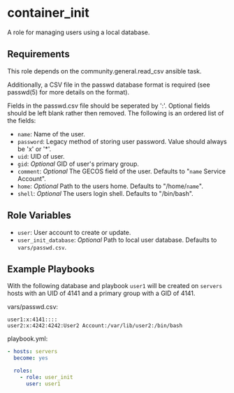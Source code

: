 container_init
==============

A role for managing users using a local database.

Requirements
------------

This role depends on the community.general.read_csv ansible task.

Additionally, a CSV file in the passwd database format is required (see passwd(5) for more details on the format). 

Fields in the passwd.csv file should be seperated by ':'. Optional fields should be left blank rather then removed. The following is an ordered list of the fields:

- `name`: Name of the user.
- `password`: Legacy method of storing user password. Value should always be 'x' or '*'.
- `uid`: UID of user.
- `gid`: *Optional* GID of user's primary group.
- `comment`: *Optional* The GECOS field of the user. Defaults to "`name` Service Account".
- `home`: *Optional* Path to the users home. Defaults to "/home/`name`".
- `shell`: *Optional* The users login shell. Defaults to "/bin/bash".

Role Variables
--------------

- `user`: User account to create or update.
- `user_init_database`: *Optional* Path to local user database. Defaults to `vars/passwd.csv`.

Example Playbooks
-----------------

With the following database and playbook `user1` will be created on `servers` hosts with an UID of 4141 and a primary group with a GID of 4141.

vars/passwd.csv:
``` csv
user1:x:4141::::
user2:x:4242:4242:User2 Account:/var/lib/user2:/bin/bash
```

playbook.yml:
``` yaml
- hosts: servers
  become: yes

  roles:
    - role: user_init
      user: user1
```
